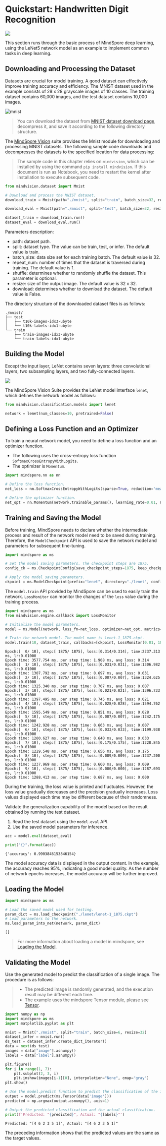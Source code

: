 # Quickstart: Handwritten Digit Recognition

<a href="https://gitee.com/mindspore/docs/blob/master/tutorials/source_en/beginner/quick_start.md" target="_blank"><img src="https://mindspore-website.obs.cn-north-4.myhuaweicloud.com/website-images/master/resource/_static/logo_source_en.png"></a>

This section runs through the basic process of MindSpore deep learning, using the LeNet5 network model as an example to implement common tasks in deep learning.

## Downloading and Processing the Dataset

Datasets are crucial for model training. A good dataset can effectively improve training accuracy and efficiency. The MNIST dataset used in the example consists of 28 x 28 grayscale images of 10 classes. The training dataset contains 60,000 images, and the test dataset contains 10,000 images.

![mnist](https://mindspore-website.obs.cn-north-4.myhuaweicloud.com/website-images/master/tutorials/source_zh_cn/beginner/images/mnist.png)

> You can download the dataset from [MNIST dataset download page](http://yann.lecun.com/exdb/mnist/), decompress it, and save it according to the following directory structure.

The [MindSpore Vision](https://mindspore.cn/vision/docs/en/master/index.html) suite provides the Mnist module for downloading and processing MNIST datasets. The following sample code downloads and decompresses the datasets to the specified location for data processing:

> The sample code in this chapter relies on `mindvision`, which can be installed by using the command `pip install mindvision`. If this document is run as Notebook, you need to restart the kernel after installation to execute subsequent code.

```python
from mindvision.dataset import Mnist

# Download and process the MNIST dataset.
download_train = Mnist(path="./mnist", split="train", batch_size=32, repeat_num=1, shuffle=True, resize=32, download=True)

download_eval = Mnist(path="./mnist", split="test", batch_size=32, resize=32, download=True)

dataset_train = download_train.run()
dataset_eval = download_eval.run()
```

Parameters description:

- path: dataset path.
- split: dataset type. The value can be train, test, or infer. The default value is train.
- batch_size: data size set for each training batch. The default value is 32.
- repeat_num: number of times that the dataset is traversed during training. The default value is 1.
- shuffle: determines whether to randomly shuffle the dataset. This parameter is optional.
- resize: size of the output image. The default value is 32 x 32.
- download: determines whether to download the dataset. The default value is False.

The directory structure of the downloaded dataset files is as follows:

```text
./mnist/
├── test
│   ├── t10k-images-idx3-ubyte
│   └── t10k-labels-idx1-ubyte
└── train
    ├── train-images-idx3-ubyte
    └── train-labels-idx1-ubyte
```

## Building the Model

Except the input layer, LeNet contains seven layers: three convolutional layers, two subsampling layers, and two fully-connected layers.

![](https://mindspore-website.obs.cn-north-4.myhuaweicloud.com/website-images/master/tutorials/source_zh_cn/beginner/images/lenet.png)

The MindSpore Vision Suite provides the LeNet model interface `lenet`, which defines the network model as follows:

```python
from mindvision.classification.models import lenet

network = lenet(num_classes=10, pretrained=False)
```

## Defining a Loss Function and an Optimizer

To train a neural network model, you need to define a loss function and an optimizer function.

- The following uses the cross-entropy loss function `SoftmaxCrossEntropyWithLogits`.
- The optimizer is `Momentum`.

```python
import mindspore.nn as nn

# Define the loss function.
net_loss = nn.SoftmaxCrossEntropyWithLogits(sparse=True, reduction='mean')

# Define the optimizer function.
net_opt = nn.Momentum(network.trainable_params(), learning_rate=0.01, momentum=0.9)
```

## Training and Saving the Model

Before training, MindSpore needs to declare whether the intermediate process and result of the network model need to be saved during training. Therefore, the `ModelCheckpoint` API is used to save the network model and parameters for subsequent fine-tuning.

```python
import mindspore as ms

# Set the model saving parameters. The checkpoint steps are 1875.
config_ck = ms.CheckpointConfig(save_checkpoint_steps=1875, keep_checkpoint_max=10)

# Apply the model saving parameters.
ckpoint = ms.ModelCheckpoint(prefix="lenet", directory="./lenet", config=config_ck)
```

The `model.train` API provided by MindSpore can be used to easily train the network. `LossMonitor` can monitor the changes of the `loss` value during the training process.

```python
import mindspore as ms
from mindvision.engine.callback import LossMonitor

# Initialize the model parameters.
model = ms.Model(network, loss_fn=net_loss, optimizer=net_opt, metrics={'accuracy'})

# Train the network model. The model name is lenet-1_1875.ckpt.
model.train(10, dataset_train, callbacks=[ckpoint, LossMonitor(0.01, 1875)])
```

```text
Epoch:[  0/ 10], step:[ 1875/ 1875], loss:[0.314/0.314], time:2237.313 ms, lr:0.01000
Epoch time: 3577.754 ms, per step time: 1.908 ms, avg loss: 0.314
Epoch:[  1/ 10], step:[ 1875/ 1875], loss:[0.031/0.031], time:1306.982 ms, lr:0.01000
Epoch time: 1307.792 ms, per step time: 0.697 ms, avg loss: 0.031
Epoch:[  2/ 10], step:[ 1875/ 1875], loss:[0.007/0.007], time:1324.625 ms, lr:0.01000
Epoch time: 1325.340 ms, per step time: 0.707 ms, avg loss: 0.007
Epoch:[  3/ 10], step:[ 1875/ 1875], loss:[0.021/0.021], time:1396.733 ms, lr:0.01000
Epoch time: 1397.495 ms, per step time: 0.745 ms, avg loss: 0.021
Epoch:[  4/ 10], step:[ 1875/ 1875], loss:[0.028/0.028], time:1594.762 ms, lr:0.01000
Epoch time: 1595.549 ms, per step time: 0.851 ms, avg loss: 0.028
Epoch:[  5/ 10], step:[ 1875/ 1875], loss:[0.007/0.007], time:1242.175 ms, lr:0.01000
Epoch time: 1242.928 ms, per step time: 0.663 ms, avg loss: 0.007
Epoch:[  6/ 10], step:[ 1875/ 1875], loss:[0.033/0.033], time:1199.938 ms, lr:0.01000
Epoch time: 1200.627 ms, per step time: 0.640 ms, avg loss: 0.033
Epoch:[  7/ 10], step:[ 1875/ 1875], loss:[0.175/0.175], time:1228.845 ms, lr:0.01000
Epoch time: 1229.548 ms, per step time: 0.656 ms, avg loss: 0.175
Epoch:[  8/ 10], step:[ 1875/ 1875], loss:[0.009/0.009], time:1237.200 ms, lr:0.01000
Epoch time: 1237.969 ms, per step time: 0.660 ms, avg loss: 0.009
Epoch:[  9/ 10], step:[ 1875/ 1875], loss:[0.000/0.000], time:1287.693 ms, lr:0.01000
Epoch time: 1288.413 ms, per step time: 0.687 ms, avg loss: 0.000
```

During the training, the loss value is printed and fluctuates. However, the loss value gradually decreases and the precision gradually increases. Loss values displayed each time may be different because of their randomness.

Validate the generalization capability of the model based on the result obtained by running the test dataset.

1. Read the test dataset using the `model.eval` API.
2. Use the saved model parameters for inference.

```python
acc = model.eval(dataset_eval)

print("{}".format(acc))
```

```text
{'accuracy': 0.9903846153846154}
```

The model accuracy data is displayed in the output content. In the example, the accuracy reaches 95%, indicating a good model quality. As the number of network epochs increases, the model accuracy will be further improved.

## Loading the Model

```python
import mindspore as ms

# Load the saved model used for testing.
param_dict = ms.load_checkpoint("./lenet/lenet-1_1875.ckpt")
# Load parameters to the network.
ms.load_param_into_net(network, param_dict)
```

```text
[]
```

> For more information about loading a model in mindspore, see [Loading the Model](https://www.mindspore.cn/tutorials/en/master/beginner/save_load.html#loading-the-model).

## Validating the Model

Use the generated model to predict the classification of a single image. The procedure is as follows:

> - The predicted image is randomly generated, and the execution result may be different each time.
> - The example uses the mindspore Tensor module, please see [Tensor](https://www.mindspore.cn/tutorials/en/master/beginner/tensor.html).

```python
import numpy as np
import mindspore as ms
import matplotlib.pyplot as plt

mnist = Mnist("./mnist", split="train", batch_size=6, resize=32)
dataset_infer = mnist.run()
ds_test = dataset_infer.create_dict_iterator()
data = next(ds_test)
images = data["image"].asnumpy()
labels = data["label"].asnumpy()

plt.figure()
for i in range(1, 7):
    plt.subplot(2, 3, i)
    plt.imshow(images[i-1][0], interpolation="None", cmap="gray")
plt.show()

# Use the model.predict function to predict the classification of the image.
output = model.predict(ms.Tensor(data['image']))
predicted = np.argmax(output.asnumpy(), axis=1)

# Output the predicted classification and the actual classification.
print(f'Predicted: "{predicted}", Actual: "{labels}"')
```

```text
Predicted: "[4 6 2 3 5 1]", Actual: "[4 6 2 3 5 1]"
```

The preceding information shows that the predicted values are the same as the target values.
